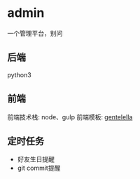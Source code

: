 # admin
一个管理平台，别问

## 后端
python3

## 前端
前端技术栈: node、gulp
前端模板: [gentelella](https://github.com/puikinsh/gentelella)


## 定时任务
- 好友生日提醒
- git commit提醒
